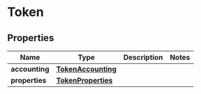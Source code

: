 

# Token


## Properties

Name | Type | Description | Notes
------------ | ------------- | ------------- | -------------
**accounting** | [**TokenAccounting**](TokenAccounting.md) |  | 
**properties** | [**TokenProperties**](TokenProperties.md) |  | 



